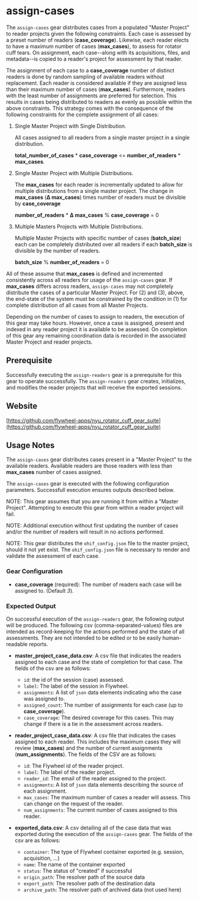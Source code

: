 # assign-cases

The `assign-cases` gear distributes cases from a populated "Master Project" to reader projects given the following constraints. Each case is assessed by a preset number of readers (**case_coverage**). Likewise, each reader elects to have a maximum number of cases (**max_cases**), to assess for rotator cuff tears. On assignment, each case--along with its acquisitions, files, and metadata--is copied to a reader's project for assessment by that reader.

The assignment of each case to a **case_coverage** number of distinct readers is done by random sampling of available readers without replacement. Each reader is considered available if they are assigned less than their maximum number of cases (**max_cases**). Furthermore, readers with the least number of assignments are preferred for selection. This results in cases being distributed to readers as evenly as possible within the above constraints. This strategy comes with the consequence of the following constraints for the complete assignment of all cases:

1. Single Master Project with Single Distribution.

    All cases assigned to all readers from a single master project in a single distribution.

    **total_number_of_cases** * **case_coverage** <= **number_of_readers** * **max_cases**.

2. Single Master Project with Multiple Distributions.

    The **max_cases** for each reader is incrementally updated to allow for multiple distributions from a single master project.  The change in **max_cases** (**∆ max_cases**) times number of readers must be divisible by **case_coverage**

    **number_of_readers** * **∆ max_cases** % **case_coverage** = 0

3. Multiple Masters Projects with Multiple Distributions.

    Multiple Master Projects with specific number of cases (**batch_size**) each can be completely distributed over all readers if each **batch_size** is divisible by the number of readers.

    **batch_size** % **number_of_readers** = 0

All of these assume that **max_cases** is defined and incremented consistently across all readers for usage of the `assign-cases` gear. If **max_cases** differs across readers, `assign-cases` may not completely distribute the cases of a particular Master Project. For (2) and (3), above, the end-state of the system must be constrained by the condition in (1) for complete distribution of all cases from all Master Projects.

Depending on the number of cases to assign to readers, the execution of this gear may take hours.  However, once a case is assigned, present and indexed in any reader project it is available to be assessed. On completion of this gear any remaining coordination data is recorded in the associated Master Project and reader projects.

## Prerequisite

Successfully executing the `assign-readers` gear is a prerequisite for this gear to operate successfully.  The `assign-readers` gear creates, initializes, and modifies the reader projects that will receive the exported sessions.

## Website

[https://github.com/flywheel-apps/nyu_rotator_cuff_gear_suite](https://github.com/flywheel-apps/nyu_rotator_cuff_gear_suite)

## Usage Notes

The `assign-cases` gear distributes cases present in a "Master Project" to the available readers. Available readers are those readers with less than **max_cases** number of cases assigned.

The `assign-cases` gear is executed with the following configuration parameters. Successfull execution ensures outputs described below.

NOTE: This gear assumes that you are running it from within a "Master Project".  Attempting to execute this gear from within a reader project will fail.

NOTE: Additional execution without first updating the number of cases and/or the number of readers will result in no actions performed.

NOTE: This gear distributes the `ohif_config.json` file to the master project, should it not yet exist. The `ohif_config.json` file is necessary to render and validate the assessment of each case.

### Gear Configuration

* **case_coverage** (required): The number of readers each case will be assigned to.  (Default *3*).

### Expected Output

On successful execution of the `assign-readers` gear, the following output will be produced.  The following csv (comma-separated-values) files are intended as record-keeping for the actions performed and the state of all assessments. They are not intended to be edited or to be easily human-readable reports.

* **master_project_case_data.csv**: A csv file that indicates the readers assigned to each case and the state of completion for that case. The fields of the csv are as follows:

  * `id`: the id of the session (case) assessed.
  * `label`: The label of the session in Flywheel.
  * `assignments`: A list of `json` data elements indicating who the case was assigned to.
  * `assigned_count`: The number of assignments for each case (up to **case_coverage**).
  * `case_coverage`: The desired coverage for this cases.  This may change if there is a tie in the assessment across readers.

* **reader_project_case_data.csv**: A csv file that indicates the cases assigned to each reader. This includes the maximum cases they will review (**max_cases**) and the number of current assignments (**num_assignments**).  The fields of the CSV are as follows:

  * `id`: The Flywheel id of the reader project.
  * `label`: The label of the reader project.
  * `reader_id`: The email of the reader assigned to the project.
  * `assignments`: A list of `json` data elements describing the source of each assignment.
  * `max_cases`: The maximum number of cases a reader will assess.  This can change on the request of the reader.
  * `num_assignments`: The current number of cases assigned to this reader.

* **exported_data.csv**: A csv detailing all of the case data that was exported during the execution of the `assign-cases` gear. The fields of the csv are as follows:

  * `container`: The type of Flywheel container exported (e.g. session, acquisition, ...)
  * `name`: The name of the container exported
  * `status`: The status of "created" if successful
  * `origin_path`: The resolver path of the source data
  * `export_path`: The resolver path of the destination data
  * `archive_path`: The resolver path of archived data (not used here)
